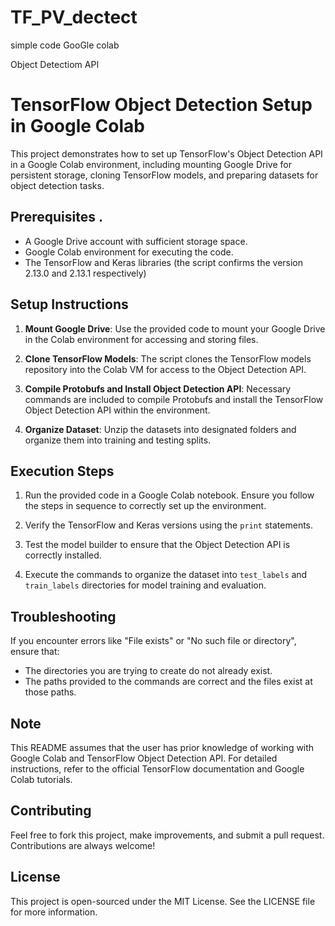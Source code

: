 # TF_PV_dectect
simple code
GooGle colab

Object Detectiom API
# TensorFlow Object Detection Setup in Google Colab

This project demonstrates how to set up TensorFlow's Object Detection API in a Google Colab environment, including mounting Google Drive for persistent storage, cloning TensorFlow models, and preparing datasets for object detection tasks.

## Prerequisites .

- A Google Drive account with sufficient storage space.
- Google Colab environment for executing the code.
- The TensorFlow and Keras libraries (the script confirms the version 2.13.0 and 2.13.1 respectively)

## Setup Instructions

1. **Mount Google Drive**: 
   Use the provided code to mount your Google Drive in the Colab environment for accessing and storing files.
   
2. **Clone TensorFlow Models**: 
   The script clones the TensorFlow models repository into the Colab VM for access to the Object Detection API.

3. **Compile Protobufs and Install Object Detection API**: 
   Necessary commands are included to compile Protobufs and install the TensorFlow Object Detection API within the environment.

4. **Organize Dataset**:
   Unzip the datasets into designated folders and organize them into training and testing splits.

## Execution Steps

1. Run the provided code in a Google Colab notebook. Ensure you follow the steps in sequence to correctly set up the environment.

2. Verify the TensorFlow and Keras versions using the `print` statements.

3. Test the model builder to ensure that the Object Detection API is correctly installed.

4. Execute the commands to organize the dataset into `test_labels` and `train_labels` directories for model training and evaluation.

## Troubleshooting

If you encounter errors like "File exists" or "No such file or directory", ensure that:
- The directories you are trying to create do not already exist.
- The paths provided to the commands are correct and the files exist at those paths.

## Note

This README assumes that the user has prior knowledge of working with Google Colab and TensorFlow Object Detection API. For detailed instructions, refer to the official TensorFlow documentation and Google Colab tutorials.

## Contributing

Feel free to fork this project, make improvements, and submit a pull request. Contributions are always welcome!

## License

This project is open-sourced under the MIT License. See the LICENSE file for more information.

